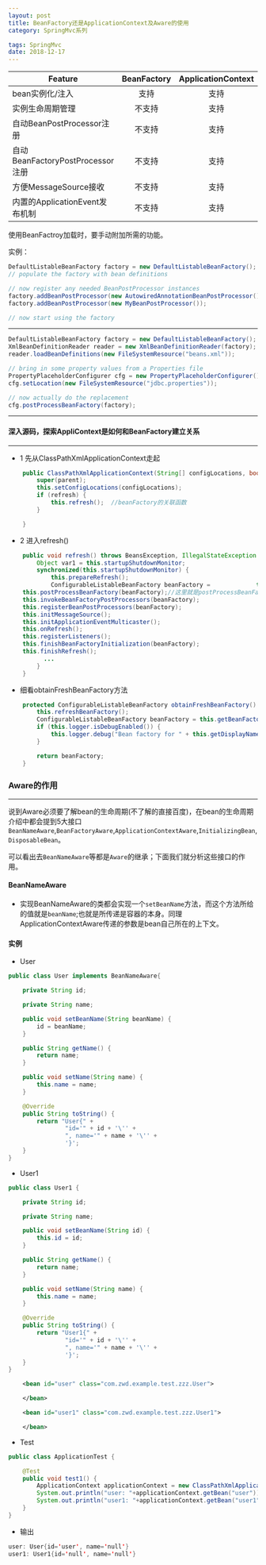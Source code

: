```yaml
---
layout: post
title: BeanFactory还是ApplicationContext及Aware的使用
category: SpringMvc系列

tags: SpringMvc
date: 2018-12-17
---
```



|Feature|BeanFactory|ApplicationContext|
|--|--|--------------|
|bean实例化/注入|<center>支持</center>|<center>支持</center>|
|实例生命周期管理|<center>不支持</center>|<center>支持</center>|
|自动BeanPostProcessor注册|<center>不支持</center>|<center>支持</center>|
|自动BeanFactoryPostProcessor注册|<center>不支持</center>|<center>支持</center>|
|方便MessageSource接收|<center>不支持</center>|<center>支持</center>|
|内置的ApplicationEvent发布机制|<center>不支持</center>|<center>支持</center>|

使用BeanFactroy加载时，要手动附加所需的功能。


实例：
```java
DefaultListableBeanFactory factory = new DefaultListableBeanFactory();
// populate the factory with bean definitions

// now register any needed BeanPostProcessor instances
factory.addBeanPostProcessor(new AutowiredAnnotationBeanPostProcessor());
factory.addBeanPostProcessor(new MyBeanPostProcessor());

// now start using the factory
```

----------

```java
DefaultListableBeanFactory factory = new DefaultListableBeanFactory();
XmlBeanDefinitionReader reader = new XmlBeanDefinitionReader(factory);
reader.loadBeanDefinitions(new FileSystemResource("beans.xml"));

// bring in some property values from a Properties file
PropertyPlaceholderConfigurer cfg = new PropertyPlaceholderConfigurer();
cfg.setLocation(new FileSystemResource("jdbc.properties"));

// now actually do the replacement
cfg.postProcessBeanFactory(factory);
```
--------

#### 深入源码，探索AppliContext是如何和BeanFactory建立关系

-------------

* 1 先从ClassPathXmlApplicationContext走起
```java
    public ClassPathXmlApplicationContext(String[] configLocations, boolean refresh, @Nullable ApplicationContext parent) throws BeansException {
        super(parent);
        this.setConfigLocations(configLocations);
        if (refresh) {
            this.refresh();  //beanFactory的关联函数
        }

    }
```
* 2 进入refresh()
```java
    public void refresh() throws BeansException, IllegalStateException {
        Object var1 = this.startupShutdownMonitor;
        synchronized(this.startupShutdownMonitor) {
            this.prepareRefresh();
            ConfigurableListableBeanFactory beanFactory =             this.obtainFreshBeanFactory(); //此方法是和beanFactory关联，进行xml解析和groovy解析生成bean的函数
    this.postProcessBeanFactory(beanFactory);//这里就是postProcessBeanFactory的自动注册，所以beanFactory不具备自动注册功能；注册成功后，后续bean的生命周期中会进行检查并执行相应的方法。
    this.invokeBeanFactoryPostProcessors(beanFactory);
    this.registerBeanPostProcessors(beanFactory);
    this.initMessageSource();
    this.initApplicationEventMulticaster();
    this.onRefresh();
    this.registerListeners();
    this.finishBeanFactoryInitialization(beanFactory);
    this.finishRefresh();
          ...
        }
    }
```

* 细看obtainFreshBeanFactory方法
```java
    protected ConfigurableListableBeanFactory obtainFreshBeanFactory() {
        this.refreshBeanFactory();
        ConfigurableListableBeanFactory beanFactory = this.getBeanFactory();
        if (this.logger.isDebugEnabled()) {
            this.logger.debug("Bean factory for " + this.getDisplayName() + ": " + beanFactory);
        }

        return beanFactory;
    }
```

### Aware的作用
--------------
  说到Aware必须要了解bean的生命周期(不了解的直接百度)，在bean的生命周期介绍中都会提到5大接口`BeanNameAware`,`BeanFactoryAware`,`ApplicationContextAware`,`InitializingBean`,`DisposableBean`。

  可以看出去`BeanNameAware`等都是`Aware`的继承；下面我们就分析这些接口的作用。
  
#### BeanNameAware
* 实现BeanNameAware的类都会实现一个`setBeanName`方法，而这个方法所给的值就是`beanName`;也就是所传递是容器的本身。同理ApplicationContextAware传递的参数是bean自己所在的上下文。

#### 实例
* User
```java
public class User implements BeanNameAware{

    private String id;

    private String name;

    public void setBeanName(String beanName) {
        id = beanName;
    }

    public String getName() {
        return name;
    }

    public void setName(String name) {
        this.name = name;
    }

    @Override
    public String toString() {
        return "User{" +
                "id='" + id + '\'' +
                ", name='" + name + '\'' +
                '}';
    }
}
```
* User1
```java
public class User1 {

    private String id;

    private String name;

    public void setBeanName(String id) {
        this.id = id;
    }

    public String getName() {
        return name;
    }

    public void setName(String name) {
        this.name = name;
    }

    @Override
    public String toString() {
        return "User1{" +
                "id='" + id + '\'' +
                ", name='" + name + '\'' +
                '}';
    }
}
```
```xml
    <bean id="user" class="com.zwd.example.test.zzz.User">

    </bean>

    <bean id="user1" class="com.zwd.example.test.zzz.User1">

    </bean>
```
* Test
```java
public class ApplicationTest {

    @Test
    public void test1() {
        ApplicationContext applicationContext = new ClassPathXmlApplicationContext("tinyioc.xml");
        System.out.println("user: "+applicationContext.getBean("user"));
        System.out.println("user1: "+applicationContext.getBean("user1"));
    }
}
```
* 输出
```java
user: User{id='user', name='null'}
user1: User1{id='null', name='null'}
```


